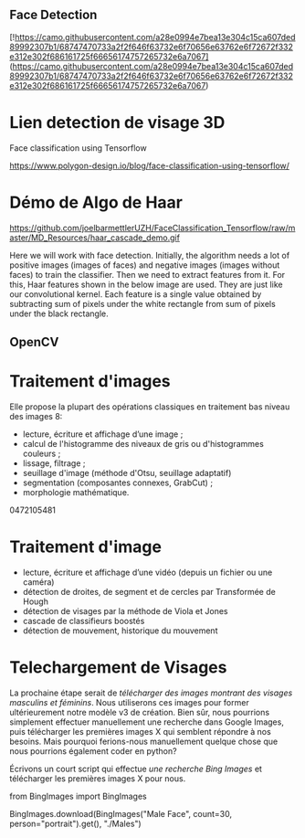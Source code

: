 ## Face Detection

[!https://camo.githubusercontent.com/a28e0994e7bea13e304c15ca607ded89992307b1/68747470733a2f2f646f63732e6f70656e63762e6f72672f332e312e302f686161725f66656174757265732e6a7067]
(https://camo.githubusercontent.com/a28e0994e7bea13e304c15ca607ded89992307b1/68747470733a2f2f646f63732e6f70656e63762e6f72672f332e312e302f686161725f66656174757265732e6a7067)

<!-- FabLab 0472105481 -->
# Lien detection de visage 3D

Face classification using Tensorflow

https://www.polygon-design.io/blog/face-classification-using-tensorflow/



# Démo de Algo de Haar

https://github.com/joelbarmettlerUZH/FaceClassification_Tensorflow/raw/master/MD_Resources/haar_cascade_demo.gif


Here we will work with face detection. Initially, the algorithm needs a lot of positive images (images of faces) and negative images (images without faces) to train the classifier. Then we need to extract features from it. For this, Haar features shown in the below image are used. They are just like our convolutional kernel. Each feature is a single value obtained by subtracting sum of pixels under the white rectangle from sum of pixels under the black rectangle.


## OpenCV

# Traitement d'images
Elle propose la plupart des opérations classiques en traitement bas niveau des images 8:

- lecture, écriture et affichage d’une image ;
- calcul de l'histogramme des niveaux de gris ou d'histogrammes couleurs ;
- lissage, filtrage ;
- seuillage d'image (méthode d'Otsu, seuillage adaptatif)
- segmentation (composantes connexes, GrabCut) ;
- morphologie mathématique.

0472105481
# Traitement d'image

- lecture, écriture et affichage d’une vidéo (depuis un fichier ou une caméra)
- détection de droites, de segment et de cercles par Transformée de Hough
- détection de visages par la méthode de Viola et Jones
- cascade de classifieurs boostés
- détection de mouvement, historique du mouvement

# Telechargement de Visages

La prochaine étape serait de *télécharger des images montrant des visages masculins et féminins*. 
Nous utiliserons ces images pour former ultérieurement notre modèle v3 de création. Bien sûr, nous pourrions simplement effectuer manuellement une recherche dans Google Images, puis télécharger les premières images X qui semblent répondre à nos besoins. Mais pourquoi ferions-nous manuellement quelque chose que nous pourrions également coder en python? 

Écrivons un court script qui effectue *une recherche Bing Images*  et télécharger les premières images X pour nous.


from BingImages import BingImages

BingImages.download(BingImages("Male Face", count=30, person="portrait").get(), "./Males")
